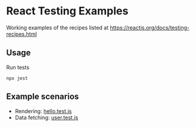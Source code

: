 # React Testing Examples

Working examples of the recipes listed at <https://reactjs.org/docs/testing-recipes.html>

## Usage

Run tests 

`npx jest`

## Example scenarios

- Rendering: [hello.test.js](./src/hello.test.js)
- Data fetching: [user.test.js](./src/user.test.js)


